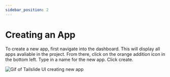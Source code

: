 ```yaml
---
sidebar_position: 2
---
```

# Creating an App

To create a new app, first navigate into the dashboard. This will display all apps avaliable in the project. From there, click on the orange addition icon in the bottom left. Type in a name for the new app. Click create.

<div style={{textAlign: 'center'}}>
  <img src={require('./../assets/createApp.gif').default} alt='Gif of Tailslide UI creating new app' />
</div>